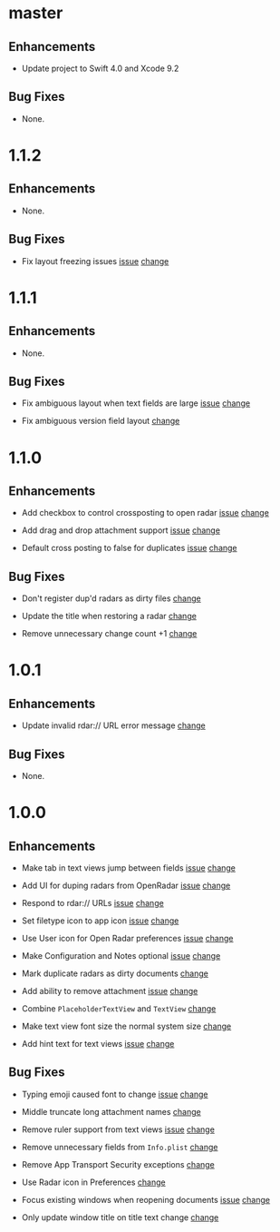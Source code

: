 # master

## Enhancements

- Update project to Swift 4.0 and Xcode 9.2

## Bug Fixes

- None.

# 1.1.2

## Enhancements

- None.

## Bug Fixes

- Fix layout freezing issues
  [issue](https://github.com/br1sk/brisk/issues/33)
  [change](https://github.com/br1sk/brisk/pull/120)

# 1.1.1

## Enhancements

- None.

## Bug Fixes

- Fix ambiguous layout when text fields are large
  [issue](https://github.com/br1sk/brisk/issues/113)
  [change](https://github.com/br1sk/brisk/pull/117)

- Fix ambiguous version field layout
  [change](https://github.com/br1sk/brisk/pull/118)

# 1.1.0

## Enhancements

- Add checkbox to control crossposting to open radar
  [issue](https://github.com/br1sk/brisk/issues/4)
  [change](https://github.com/br1sk/brisk/pull/107)

- Add drag and drop attachment support 
  [issue](https://github.com/br1sk/brisk/issues/35)
  [change](https://github.com/br1sk/brisk/pull/109)

- Default cross posting to false for duplicates
  [issue](https://github.com/br1sk/brisk/issues/106)
  [change](https://github.com/br1sk/brisk/issues/110)

## Bug Fixes

- Don't register dup'd radars as dirty files
  [change](https://github.com/br1sk/brisk/pull/103)

- Update the title when restoring a radar
  [change](https://github.com/br1sk/brisk/pull/104)

- Remove unnecessary change count +1
  [change](https://github.com/br1sk/brisk/pull/108)

# 1.0.1

## Enhancements

- Update invalid rdar:// URL error message
  [change](https://github.com/br1sk/brisk/pull/95)

## Bug Fixes

- None.

# 1.0.0

## Enhancements

- Make tab in text views jump between fields
  [issue](https://github.com/br1sk/brisk/issues/52)
  [change](https://github.com/br1sk/brisk/pull/78)

- Add UI for duping radars from OpenRadar
  [issue](https://github.com/br1sk/brisk/issues/14)
  [change](https://github.com/br1sk/brisk/pull/75)

- Respond to rdar:// URLs
  [issue](https://github.com/br1sk/brisk/issues/77)
  [change](https://github.com/br1sk/brisk/pull/79)

- Set filetype icon to app icon
  [issue](https://github.com/br1sk/brisk/issues/47)
  [change](https://github.com/br1sk/brisk/pull/83)

- Use User icon for Open Radar preferences
  [issue](https://github.com/br1sk/brisk/issues/15)
  [change](https://github.com/br1sk/brisk/pull/84)

- Make Configuration and Notes optional
  [issue](https://github.com/br1sk/brisk/issues/46)
  [change](https://github.com/br1sk/brisk/pull/86)

- Mark duplicate radars as dirty documents
  [change](https://github.com/br1sk/brisk/pull/88)

- Add ability to remove attachment
  [issue](https://github.com/br1sk/brisk/issues/16)
  [change](https://github.com/br1sk/brisk/pull/89)

- Combine `PlaceholderTextView` and `TextView`
  [change](https://github.com/br1sk/brisk/pull/90)

- Make text view font size the normal system size
  [change](https://github.com/br1sk/brisk/pull/92)

- Add hint text for text views
  [issue](https://github.com/br1sk/brisk/issues/54)
  [change](https://github.com/br1sk/brisk/issues/93)

## Bug Fixes

- Typing emoji caused font to change
  [issue](https://github.com/br1sk/brisk/issues/55)
  [change](https://github.com/br1sk/brisk/pull/67)

- Middle truncate long attachment names
  [change](https://github.com/br1sk/brisk/pull/69)

- Remove ruler support from text views
  [issue](https://github.com/br1sk/brisk/issues/27)
  [change](https://github.com/br1sk/brisk/pull/70)

- Remove unnecessary fields from `Info.plist`
  [change](https://github.com/br1sk/brisk/pull/72)

- Remove App Transport Security exceptions
  [change](https://github.com/br1sk/brisk/pull/73)

- Use Radar icon in Preferences
  [change](https://github.com/br1sk/brisk/pull/74)

- Focus existing windows when reopening documents
  [issue](https://github.com/br1sk/brisk/issues/48)
  [change](https://github.com/br1sk/brisk/issues/80)

- Only update window title on title text change
  [change](https://github.com/br1sk/brisk/pull/87)
